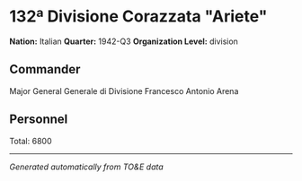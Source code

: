 # 132ª Divisione Corazzata "Ariete"

**Nation:** Italian
**Quarter:** 1942-Q3
**Organization Level:** division

## Commander

Major General Generale di Divisione Francesco Antonio Arena

## Personnel

Total: 6800

---
*Generated automatically from TO&E data*
